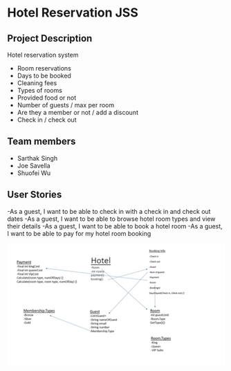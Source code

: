# Hotel Reservation JSS

## Project Description

Hotel reservation system 

- Room reservations
- Days to be booked 
- Cleaning fees
- Types of rooms 
- Provided food or not
- Number of guests / max per room 
- Are they a member or not / add a discount
- Check in / check out 

## Team members

- Sarthak Singh
- Joe Savella
- Shuofei Wu

## User Stories

-As a guest, I want to be able to check in with a check in and check out dates
-As a guest, I want to be able to browse hotel room types and view their details
-As a guest, I want to be able to book a hotel room
-As a guest, I want to be able to pay for my hotel room booking


![image](images/UMLv1_3.jpg)
